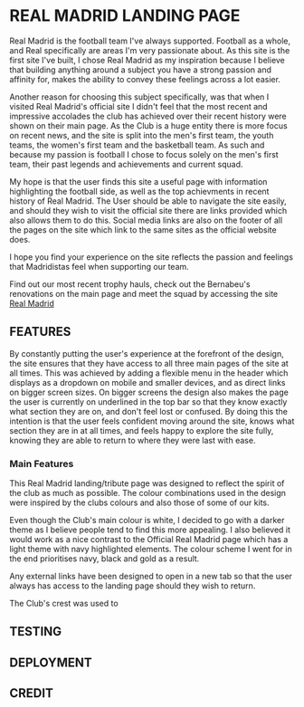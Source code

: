 # REAL MADRID LANDING PAGE

Real Madrid is the football team I've always supported. Football as a whole, and Real specifically are areas I'm very passionate about. As this site is the first site I've built, I chose Real Madrid as my inspiration because I believe that building anything around a subject you have a strong passion and affinity for, makes the ability to convey these feelings across a lot easier.

Another reason for choosing this subject specifically, was that when I visited Real Madrid's official site I didn't feel that the most recent and impressive accolades the club has achieved over their recent history were shown on their main page. As the Club is a huge entity there is more focus on recent news, and the site is split into the men's first team, the youth teams, the women's first team and the basketball team. As such and because my passion is football I chose to focus solely on the men's first team, their past legends and achievements and current squad. 

My hope is that the user finds this site a useful page with information highlighting the football side, as well as the top achievments in recent history of Real Madrid. The User should be able to navigate the site easily, and should they wish to visit the official site there are links provided which also allows them to do this. Social media links are also on the footer of all the pages on the site which link to the same sites as the official website does.

I hope you find your experience on the site reflects the passion and feelings that Madridistas feel when supporting our team.

Find out our most recent trophy hauls, check out the Bernabeu's renovations on the main page and meet the squad by accessing the site [Real Madrid](https://j95ortiz.github.io/Real-Madrid-Portfolio-project-1/index.html)

## FEATURES

By constantly putting the user's experience at the forefront of the design, the site ensures that they have access to all three main pages of the site at all times. This was achieved by adding a flexible menu in the header which displays as a dropdown on mobile and smaller devices, and as direct links on bigger screen sizes. On bigger screens the design also makes the page the user is currently on underlined in the top bar so that they know exactly what section they are on, and don't feel lost or confused. By doing this the intention is that the user feels confident moving around the site, knows what section they are in at all times, and feels happy to explore the site fully, knowing they are able to return to where they were last with ease. 

### Main Features

This Real Madrid landing/tribute page was designed to reflect the spirit of the club as much as possible. The colour combinations used in the design were inspired by the clubs colours and also those of some of our kits.

Even though the Club's main colour is white, I decided to go with a darker theme as I believe people tend to find this more appealing. I also believed it would work as a nice contrast to the Official Real Madrid page which has a light theme with navy highlighted elements. The colour scheme I went for in the end prioritises navy, black and gold as a result.

Any external links have been designed to open in a new tab so that the user always has access to the landing page should they wish to return.

The Club's crest was used to 

## TESTING

## DEPLOYMENT

## CREDIT


